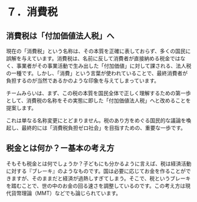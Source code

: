 # ７．消費税
## 消費税は「付加価値法人税」へ

現在の「消費税」という名称は、その本質を正確に表しておらず、多くの国民に誤解を与えています。消費税は、名前に反して消費者が直接納める税金ではなく、事業者がその事業活動で生み出した「付加価値」に対して課される、法人税の一種です。しかし、「消費」という言葉が使われていることで、最終消費者が負担するのが当然であるかのような印象を与えてしまっています。

チームみらいは、まず、この税の本質を国民全体で正しく理解するための第一歩として、消費税の名称をその実態に即した「付加価値法人税」へと改めることを提案します。

これは単なる名称変更にとどまりません。税のあり方をめぐる国民的な議論を喚起し、最終的には「消費税負担ゼロ社会」を目指すための、重要な一歩です。

## 税金とは何か？ー基本の考え方

そもそも税金とは何でしょうか？子どもにも分かるように言えば、税は経済活動に対する『ブレーキ』のようなものです。国は必要に応じてお金を作ることができますが、そのままだと経済が過熱しすぎてしまう。そこで、税というブレーキを踏むことで、世の中のお金の回る速さを調整しているのです。この考え方は現代貨幣理論（MMT）などでも論じられています。
